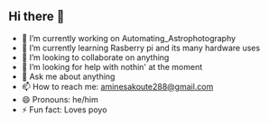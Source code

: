 ## Hi there 👋

- 🔭 I’m currently working on Automating_Astrophotography
- 🌱 I’m currently learning Rasberry pi and its many hardware uses
- 👯 I’m looking to collaborate on anything
- 🤔 I’m looking for help with nothin' at the moment
- 💬 Ask me about anything
- 📫 How to reach me: aminesakoute288@gmail.com
- 😄 Pronouns: he/him
- ⚡ Fun fact: Loves poyo
